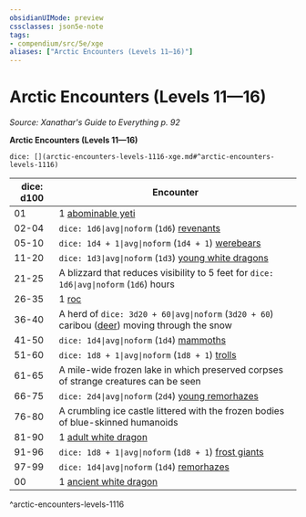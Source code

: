 ```yaml
---
obsidianUIMode: preview
cssclasses: json5e-note
tags:
- compendium/src/5e/xge
aliases: ["Arctic Encounters (Levels 11—16)"]
---
```

# Arctic Encounters (Levels 11—16)
*Source: Xanathar's Guide to Everything p. 92* 

**Arctic Encounters (Levels 11—16)**

`dice: [](arctic-encounters-levels-1116-xge.md#^arctic-encounters-levels-1116)`

| dice: d100 | Encounter |
|------------|-----------|
| 01 | 1 [abominable yeti](/3-Mechanics/CLI/bestiary/monstrosity/abominable-yeti.md) |
| 02-04 | `dice: 1d6\|avg\|noform` (`1d6`) [revenants](/3-Mechanics/CLI/bestiary/undead/revenant.md) |
| 05-10 | `dice: 1d4 + 1\|avg\|noform` (`1d4 + 1`) [werebears](/3-Mechanics/CLI/bestiary/humanoid/werebear.md) |
| 11-20 | `dice: 1d3\|avg\|noform` (`1d3`) [young white dragons](/3-Mechanics/CLI/bestiary/dragon/young-white-dragon.md) |
| 21-25 | A blizzard that reduces visibility to 5 feet for `dice: 1d6\|avg\|noform` (`1d6`) hours |
| 26-35 | 1 [roc](/3-Mechanics/CLI/bestiary/monstrosity/roc.md) |
| 36-40 | A herd of `dice: 3d20 + 60\|avg\|noform` (`3d20 + 60`) caribou ([deer](/3-Mechanics/CLI/bestiary/beast/deer.md)) moving through the snow |
| 41-50 | `dice: 1d4\|avg\|noform` (`1d4`) [mammoths](/3-Mechanics/CLI/bestiary/beast/mammoth.md) |
| 51-60 | `dice: 1d8 + 1\|avg\|noform` (`1d8 + 1`) [trolls](/3-Mechanics/CLI/bestiary/giant/troll.md) |
| 61-65 | A mile-wide frozen lake in which preserved corpses of strange creatures can be seen |
| 66-75 | `dice: 2d4\|avg\|noform` (`2d4`) [young remorhazes](/3-Mechanics/CLI/bestiary/monstrosity/young-remorhaz.md) |
| 76-80 | A crumbling ice castle littered with the frozen bodies of blue-skinned humanoids |
| 81-90 | 1 [adult white dragon](/3-Mechanics/CLI/bestiary/dragon/adult-white-dragon.md) |
| 91-96 | `dice: 1d8 + 1\|avg\|noform` (`1d8 + 1`) [frost giants](/3-Mechanics/CLI/bestiary/giant/frost-giant.md) |
| 97-99 | `dice: 1d4\|avg\|noform` (`1d4`) [remorhazes](/3-Mechanics/CLI/bestiary/monstrosity/remorhaz.md) |
| 00 | 1 [ancient white dragon](/3-Mechanics/CLI/bestiary/dragon/ancient-white-dragon.md) |
^arctic-encounters-levels-1116